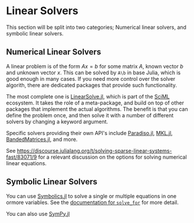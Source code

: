 # Linear Solvers
This section will be split into two categories; Numerical linear solvers, and symbolic linear solvers.

## Numerical Linear Solvers
A linear problem is of the form $Ax=b$ for some matrix $A$, known vector $b$ and unknown vector $x$. This can be solved by `A\b` in base Julia, which is good enough in many cases. If you need more control over the solver algorith, there are dedicated packages that provide such functionality.

The most complete one is [LinearSolve.jl](https://github.com/SciML/LinearSolve.jl/), which is part of the [SciML](https://sciml.ai/) ecosystem. It takes the role of a meta-package, and build on top of other packages that implement the actual algorithms. The benefit is that you can define the problem once, and then solve it with a number of different solvers by changing a keyword argument.

Specific solvers providing their own API's include [Paradiso.jl](https://github.com/JuliaSparse/Pardiso.jl), [MKL.jl](https://github.com/JuliaLinearAlgebra/MKL.jl), [BandedMatrices.jl](https://github.com/JuliaLinearAlgebra/BandedMatrices.jl), and more.

See https://discourse.julialang.org/t/solving-sparse-linear-systems-fast/83071/9 
for a relevant discussion on the options for solving numerical linear equations.

## Symbolic Linear Solvers
You can use [Symbolics.jl](https://github.com/JuliaSymbolics/Symbolics.jl) to solve a single or multiple equations in one ormore variables. See the [documentation for `solve_for`](https://symbolics.juliasymbolics.org/stable/manual/expression_manipulation/#Symbolics.solve_for) for more detail.

You can also use [SymPy.jl](https://github.com/JuliaPy/SymPy.jl)
